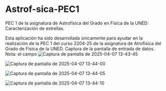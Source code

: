 # Astrof-sica-PEC1
PEC 1 de la asignatura de Astrofísica del Grado en Física de la UNED: Caracterización de estrellas.

Esta aplicación ha sido desarrollada únicamente para ayudar en la realización de la PEC 1 del curso 2204-25 de la asignatura
de Atrofísica del Grado de Física de la UNED.
Captura de la pantalla de entrada de datos. Nota: el campo
![Captura de pantalla de 2025-04-07 13-43-45](https://github.com/user-attachments/assets/a93b49d6-d8a9-44e0-8a17-3a80f0f77773)

![Captura de pantalla de 2025-04-07 13-44-00](https://github.com/user-attachments/assets/3fe71dc3-010b-4521-bfef-091f5e4c5924)

![Captura de pantalla de 2025-04-07 13-44-05](https://github.com/user-attachments/assets/110e4944-0354-4ac2-b6bd-429f176a7af3)

![Captura de pantalla de 2025-04-07 13-44-10](https://github.com/user-attachments/assets/0a3e7c5c-cefa-415b-acb7-dd706f366003)



